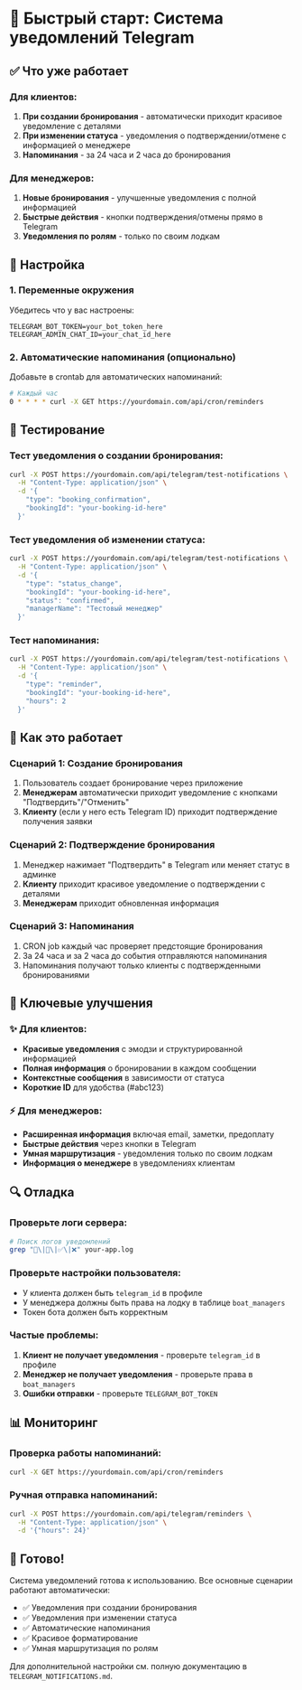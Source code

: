 # 🚀 Быстрый старт: Система уведомлений Telegram

## ✅ Что уже работает

### Для клиентов:

1. **При создании бронирования** - автоматически приходит красивое уведомление с деталями
2. **При изменении статуса** - уведомления о подтверждении/отмене с информацией о менеджере
3. **Напоминания** - за 24 часа и 2 часа до бронирования

### Для менеджеров:

1. **Новые бронирования** - улучшенные уведомления с полной информацией
2. **Быстрые действия** - кнопки подтверждения/отмены прямо в Telegram
3. **Уведомления по ролям** - только по своим лодкам

## 🔧 Настройка

### 1. Переменные окружения

Убедитесь что у вас настроены:

```env
TELEGRAM_BOT_TOKEN=your_bot_token_here
TELEGRAM_ADMIN_CHAT_ID=your_chat_id_here
```

### 2. Автоматические напоминания (опционально)

Добавьте в crontab для автоматических напоминаний:

```bash
# Каждый час
0 * * * * curl -X GET https://yourdomain.com/api/cron/reminders
```

## 🧪 Тестирование

### Тест уведомления о создании бронирования:

```bash
curl -X POST https://yourdomain.com/api/telegram/test-notifications \
  -H "Content-Type: application/json" \
  -d '{
    "type": "booking_confirmation",
    "bookingId": "your-booking-id-here"
  }'
```

### Тест уведомления об изменении статуса:

```bash
curl -X POST https://yourdomain.com/api/telegram/test-notifications \
  -H "Content-Type: application/json" \
  -d '{
    "type": "status_change",
    "bookingId": "your-booking-id-here",
    "status": "confirmed",
    "managerName": "Тестовый менеджер"
  }'
```

### Тест напоминания:

```bash
curl -X POST https://yourdomain.com/api/telegram/test-notifications \
  -H "Content-Type: application/json" \
  -d '{
    "type": "reminder",
    "bookingId": "your-booking-id-here",
    "hours": 2
  }'
```

## 📱 Как это работает

### Сценарий 1: Создание бронирования

1. Пользователь создает бронирование через приложение
2. **Менеджерам** автоматически приходит уведомление с кнопками "Подтвердить"/"Отменить"
3. **Клиенту** (если у него есть Telegram ID) приходит подтверждение получения заявки

### Сценарий 2: Подтверждение бронирования

1. Менеджер нажимает "Подтвердить" в Telegram или меняет статус в админке
2. **Клиенту** приходит красивое уведомление о подтверждении с деталями
3. **Менеджерам** приходит обновленная информация

### Сценарий 3: Напоминания

1. CRON job каждый час проверяет предстоящие бронирования
2. За 24 часа и за 2 часа до события отправляются напоминания
3. Напоминания получают только клиенты с подтвержденными бронированиями

## 🎯 Ключевые улучшения

### ✨ Для клиентов:

- **Красивые уведомления** с эмодзи и структурированной информацией
- **Полная информация** о бронировании в каждом сообщении
- **Контекстные сообщения** в зависимости от статуса
- **Короткие ID** для удобства (#abc123)

### ⚡ Для менеджеров:

- **Расширенная информация** включая email, заметки, предоплату
- **Быстрые действия** через кнопки в Telegram
- **Умная маршрутизация** - уведомления только по своим лодкам
- **Информация о менеджере** в уведомлениях клиентам

## 🔍 Отладка

### Проверьте логи сервера:

```bash
# Поиск логов уведомлений
grep "📧\|📱\|✅\|❌" your-app.log
```

### Проверьте настройки пользователя:

- У клиента должен быть `telegram_id` в профиле
- У менеджера должны быть права на лодку в таблице `boat_managers`
- Токен бота должен быть корректным

### Частые проблемы:

1. **Клиент не получает уведомления** - проверьте `telegram_id` в профиле
2. **Менеджер не получает уведомления** - проверьте права в `boat_managers`
3. **Ошибки отправки** - проверьте `TELEGRAM_BOT_TOKEN`

## 📊 Мониторинг

### Проверка работы напоминаний:

```bash
curl -X GET https://yourdomain.com/api/cron/reminders
```

### Ручная отправка напоминаний:

```bash
curl -X POST https://yourdomain.com/api/telegram/reminders \
  -H "Content-Type: application/json" \
  -d '{"hours": 24}'
```

## 🎉 Готово!

Система уведомлений готова к использованию. Все основные сценарии работают автоматически:

- ✅ Уведомления при создании бронирования
- ✅ Уведомления при изменении статуса
- ✅ Автоматические напоминания
- ✅ Красивое форматирование
- ✅ Умная маршрутизация по ролям

Для дополнительной настройки см. полную документацию в `TELEGRAM_NOTIFICATIONS.md`.
